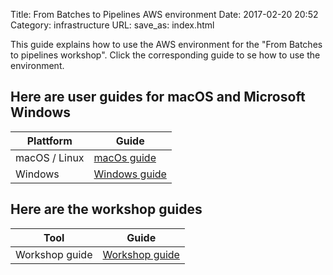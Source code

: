 Title: From Batches to Pipelines AWS environment
Date: 2017-02-20 20:52
Category: infrastructure
URL:
save_as: index.html

This guide explains how to use the AWS environment for the "From Batches to pipelines workshop".
Click the corresponding guide to se how to use the environment.

## Here are user guides for macOS and Microsoft Windows
Plattform     | Guide
--------------|------------------------------------
macOS / Linux | [macOs guide]({filename}/mac/index.md)
Windows       | [Windows guide]({filename}/win/index.md)


## Here are the workshop guides
Tool            | Guide
----------------|-------------------------------
Workshop guide  | [Workshop guide]({filename}/workshop/index.md)
